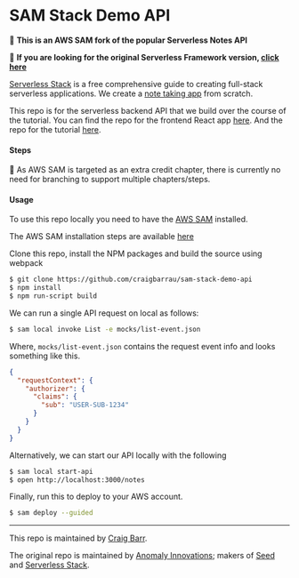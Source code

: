 # SAM Stack Demo API

:see_no_evil: **This is an AWS SAM fork of the popular Serverless Notes API**

:hear_no_evil: **If you are looking for the original Serverless Framework version, [click here](https://github.com/AnomalyInnovations/serverless-stack-demo-api)**

[Serverless Stack](http://serverless-stack.com) is a free comprehensive guide to creating full-stack serverless applications. We create a [note taking app](http://demo2.serverless-stack.com) from scratch.

This repo is for the serverless backend API that we build over the course of the tutorial. You can find the repo for the frontend React app [here](https://github.com/AnomalyInnovations/serverless-stack-demo-client). And the repo for the tutorial [here](https://github.com/craigbarrau/serverless-stack-com).

#### Steps

:speak_no_evil: As AWS SAM is targeted as an extra credit chapter, there is currently no need for branching to support multiple chapters/steps.

#### Usage

To use this repo locally you need to have the [AWS SAM](https://aws.amazon.com/serverless/sam/) installed.

The AWS SAM installation steps are available [here](https://docs.aws.amazon.com/serverless-application-model/latest/developerguide/serverless-sam-cli-install.html)

Clone this repo, install the NPM packages and build the source using webpack

``` bash
$ git clone https://github.com/craigbarrau/sam-stack-demo-api
$ npm install
$ npm run-script build
```

We can run a single API request on local as follows:

``` bash
$ sam local invoke List -e mocks/list-event.json
```

Where, `mocks/list-event.json` contains the request event info and looks something like this.

``` json
{
  "requestContext": {
    "authorizer": {
      "claims": {
        "sub": "USER-SUB-1234"
      }
    }
  }
}
```

Alternatively, we can start our API locally with the following

``` bash
$ sam local start-api 
$ open http://localhost:3000/notes
```

Finally, run this to deploy to your AWS account.

``` bash
$ sam deploy --guided
```

---

This repo is maintained by [Craig Barr](http://github.com/craigbarrau).

The original repo is maintained by [Anomaly Innovations](https://anoma.ly); makers of [Seed](https://seed.run) and [Serverless Stack](https://serverless-stack.com).

[Email]: mailto:contact@anoma.ly
